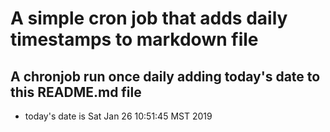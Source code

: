 A simple cron job that adds daily timestamps to markdown file
============================================================
## A chronjob run once daily adding today's date to this README.md file
* today's date is Sat Jan 26 10:51:45 MST 2019
